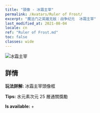 ```yaml
---
title: "頭像 - 冰霜主宰"
permalink: /Avatars/Ruler of Frost/
excerpt: "魔法门之英雄无敌：战争纪元  冰霜主宰"
last_modified_at: 2021-08-04
locale: cn
ref: "Ruler of Frost.md"
toc: false
classes: wide
---
```

 ![冰霜主宰](/images/a/avatarFrame_38.png)

## 詳情

 **玩法詳解:** 冰霜主宰頭像框 

 **Tips:** 水元素次元 25 層通關獎勵 

 **Is available:**  + 

